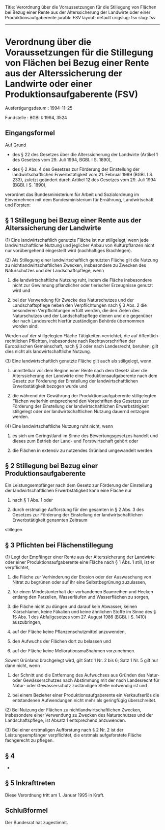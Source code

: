 Title: Verordnung über die Voraussetzungen für die Stillegung von Flächen bei Bezug
  einer Rente aus der Alterssicherung der Landwirte oder einer Produktionsaufgaberente
jurabk: FSV
layout: default
origslug: fsv
slug: fsv

---

# Verordnung über die Voraussetzungen für die Stillegung von Flächen bei Bezug einer Rente aus der Alterssicherung der Landwirte oder einer Produktionsaufgaberente (FSV)

Ausfertigungsdatum
:   1994-11-25

Fundstelle
:   BGBl I: 1994, 3524



## Eingangsformel

Auf Grund

-   des § 22 des Gesetzes über die Alterssicherung der Landwirte (Artikel
    1 des Gesetzes vom 29. Juli 1994, BGBl. I S. 1890),


-   des § 2 Abs. 4 des Gesetzes zur Förderung der Einstellung der
    landwirtschaftlichen Erwerbstätigkeit vom 21. Februar 1989 (BGBl. I S.
    233), zuletzt geändert durch Artikel 12 des Gesetzes vom 29. Juli 1994
    (BGBl. I S. 1890),



verordnet das Bundesministerium für Arbeit und Sozialordnung im
Einvernehmen mit dem Bundesministerium für Ernährung, Landwirtschaft
und Forsten:


## § 1 Stillegung bei Bezug einer Rente aus der Alterssicherung der Landwirte

(1) Eine landwirtschaftlich genutzte Fläche ist nur stillgelegt, wenn
jede landwirtschaftliche Nutzung und jeglicher Anbau von
Kulturpflanzen nicht nur vorübergehend eingestellt wird (nachhaltiges
Brachlegen).

(2) Als Stillegung einer landwirtschaftlich genutzten Fläche gilt die
Nutzung zu nichtlandwirtschaftlichen Zwecken, insbesondere zu Zwecken
des Naturschutzes und der Landschaftspflege, wenn

1.  die landwirtschaftliche Nutzung ruht, indem die Fläche insbesondere
    nicht zur Gewinnung pflanzlicher oder tierischer Erzeugnisse genutzt
    wird und


2.  bei der Verwendung für Zwecke des Naturschutzes und der
    Landschaftspflege neben den Verpflichtungen nach § 3 Abs. 2 die
    besonderen Verpflichtungen erfüllt werden, die den Zielen des
    Naturschutzes und der Landschaftspflege dienen und die gegenüber der
    nach Landesrecht hierfür zuständigen Behörde übernommen worden sind.



Werden auf der stillgelegten Fläche Tätigkeiten verrichtet, die auf
öffentlich-rechtlichen Pflichten, insbesondere nach Rechtsvorschriften
der Europäischen Gemeinschaft, nach § 3 oder nach Landesrecht,
beruhen, gilt dies nicht als landwirtschaftliche Nutzung.

(3) Eine landwirtschaftlich genutzte Fläche gilt auch als stillgelegt,
wenn

1.  unmittelbar vor dem Beginn einer Rente nach dem Gesetz über die
    Alterssicherung der Landwirte eine Produktionsaufgaberente nach dem
    Gesetz zur Förderung der Einstellung der landwirtschaftlichen
    Erwerbstätigkeit bezogen wurde und


2.  die während der Gewährung der Produktionsaufgaberente stillgelegten
    Flächen weiterhin entsprechend den Vorschriften des Gesetzes zur
    Förderung der Einstellung der landwirtschaftlichen Erwerbstätigkeit
    stillgelegt oder der landwirtschaftlichen Nutzung dauernd entzogen
    werden.




(4) Eine landwirtschaftliche Nutzung ruht nicht, wenn

1.  es sich um Geringstland im Sinne des Bewertungsgesetzes handelt und
    dieses zum Betrieb der Land- und Forstwirtschaft gehört oder


2.  die Flächen in extensiv zu nutzendes Grünland umgewandelt werden.





## § 2 Stillegung bei Bezug einer Produktionsaufgaberente

Ein Leistungsempfänger nach dem Gesetz zur Förderung der Einstellung
der landwirtschaftlichen Erwerbstätigkeit kann eine Fläche nur

1.  nach § 1 Abs. 1 oder


2.  durch erstmalige Aufforstung für den gesamten in § 2 Abs. 3 des
    Gesetzes zur Förderung der Einstellung der landwirtschaftlichen
    Erwerbstätigkeit genannten Zeitraum



stillegen.


## § 3 Pflichten bei Flächenstillegung

(1) Legt der Empfänger einer Rente aus der Alterssicherung der
Landwirte oder einer Produktionsaufgaberente eine Fläche nach § 1 Abs.
1 still, ist er verpflichtet,

1.  die Fläche zur Verhinderung der Erosion oder der Auswaschung von
    Nitrat zu begrünen oder auf ihr eine Selbstbegrünung zuzulassen,


2.  für einen Mindestunterhalt der vorhandenen Baumreihen und Hecken
    entlang den Parzellen, Wasserläufen und Wasserflächen zu sorgen,


3.  die Fläche nicht zu düngen und darauf kein Abwasser, keinen
    Klärschlamm, keine Fäkalien und keine ähnlichen Stoffe im Sinne des §
    15 Abs. 1 des Abfallgesetzes vom 27. August 1986 (BGBl. I S. 1410)
    auszubringen,


4.  auf der Fläche keine Pflanzenschutzmittel anzuwenden,


5.  den Aufwuchs der Flächen dort zu belassen und


6.  auf der Fläche keine Meliorationsmaßnahmen vorzunehmen.



Soweit Grünland brachgelegt wird, gilt Satz 1 Nr. 2 bis 6; Satz 1 Nr.
5 gilt nur dann nicht, wenn

1.  der Schnitt und die Entfernung des Aufwuchses aus Gründen des Natur-
    oder Gewässerschutzes nach Abstimmung mit der nach Landesrecht für
    Natur- oder Gewässerschutz zuständigen Stelle notwendig ist und


2.  bei einem Bezieher einer Produktionsaufgaberente ein Verkaufserlös die
    entstandenen Aufwendungen nicht mehr als geringfügig überschreitet.




(2) Bei Nutzung der Flächen zu nichtlandwirtschaftlichen Zwecken,
insbesondere einer Verwendung zu Zwecken des Naturschutzes und der
Landschaftspflege, ist Absatz 1 entsprechend anzuwenden.

(3) Bei einer erstmaligen Aufforstung nach § 2 Nr. 2 ist der
Leistungsempfänger verpflichtet, die erstmals aufgeforstete Fläche
fachgerecht zu pflegen.


## § 4

-


## § 5 Inkrafttreten

Diese Verordnung tritt am 1. Januar 1995 in Kraft.


## Schlußformel

Der Bundesrat hat zugestimmt.

